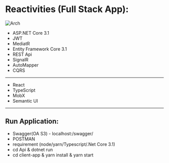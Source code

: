﻿# Reactivities (Full Stack App):
![Arch](https://habrastorage.org/web/22b/033/c50/22b033c50a144c7491662c8cd292fbab.jpg)
* ASP.NET Core 3.1
* JWT
* MediatR
* Entity Framework Core 3.1
* REST Api
* SignalR
* AutoMapper
* CQRS
----------------
* React
* TypeScript
* MobX
* Semantic UI
----------------
## Run Application:
* Swagger(OA S3) - localhost:<port>/swagger/
* POSTMAN
* requirement (node/yarn/Typescript/.Net Core 3.1)
* cd Api & dotnet run
* cd client-app & yarn install & yarn start
